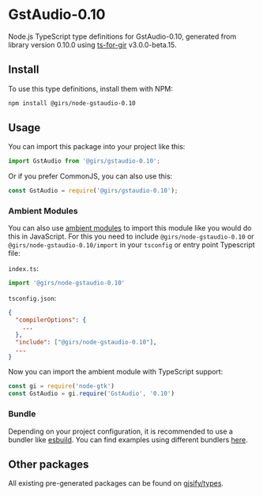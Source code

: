 
# GstAudio-0.10

Node.js TypeScript type definitions for GstAudio-0.10, generated from library version 0.10.0 using [ts-for-gir](https://github.com/gjsify/ts-for-gir) v3.0.0-beta.15.

## Install

To use this type definitions, install them with NPM:
```bash
npm install @girs/node-gstaudio-0.10
```

## Usage

You can import this package into your project like this:
```ts
import GstAudio from '@girs/gstaudio-0.10';
```

Or if you prefer CommonJS, you can also use this:
```ts
const GstAudio = require('@girs/gstaudio-0.10');
```

### Ambient Modules

You can also use [ambient modules](https://github.com/gjsify/ts-for-gir/tree/main/packages/cli#ambient-modules) to import this module like you would do this in JavaScript.
For this you need to include `@girs/node-gstaudio-0.10` or `@girs/node-gstaudio-0.10/import` in your `tsconfig` or entry point Typescript file:

`index.ts`:
```ts
import '@girs/node-gstaudio-0.10'
```

`tsconfig.json`:
```json
{
  "compilerOptions": {
    ...
  },
  "include": ["@girs/node-gstaudio-0.10"],
  ...
}
```

Now you can import the ambient module with TypeScript support: 

```ts
const gi = require('node-gtk')
const GstAudio = gi.require('GstAudio', '0.10')
```



### Bundle

Depending on your project configuration, it is recommended to use a bundler like [esbuild](https://esbuild.github.io/). You can find examples using different bundlers [here](https://github.com/gjsify/ts-for-gir/tree/main/examples).

## Other packages

All existing pre-generated packages can be found on [gjsify/types](https://github.com/gjsify/types).

